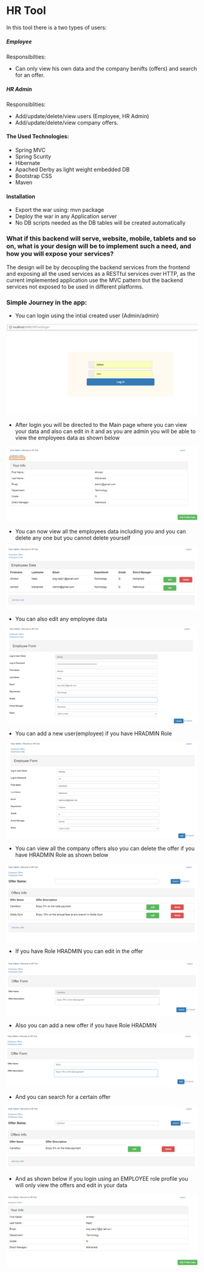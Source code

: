 # HR Tool
In this tool there is a two types of users:

##### Employee
Responsibilties: 
- Can only view his own data and the company benifts (offers) and search for an offer.
##### HR Admin
Responsiblities:
- Add/update/delete/view users (Employee, HR Admin)
- Add/update/delete/view company offers.

#### The Used Technologies:
- Spring MVC
- Spring Scurity
- Hibernate
- Apached Derby as light weight embedded DB
- Bootstrap CSS
- Maven

#### Installation
- Export the war using: mvn package
- Deploy the war in any Application server
- No DB scripts needed as the DB tables will be created automatically

### What if this backend will serve, website, mobile, tablets and so on, what is your design will be to implement such a need, and how you will expose your services?

The design will be by decoupling the backend services from the frontend and exposing all the used services as a RESTful services over HTTP, as the current implemented application use the MVC pattern but the backend services not exposed to be used in different platforms. 

### Simple Journey in the app:

- You can login using the intial created user (Admin/admin)

![alt text](https://github.com/AhNady/My-Projects/blob/master/Login.PNG)

- After login you will be directed to the Main page where you can view your data and also can edit in it and as you are admin you will be able to view the employees data as shown below 

![alt text](https://github.com/AhNady/My-Projects/blob/master/AdminMainPage.PNG)

- You can now view all the employees data including you and you can delete any one but you cannot delete yourself

![alt text](https://github.com/AhNady/My-Projects/blob/master/EmployeesList.PNG)

- You can also edit any employee data

![alt text](https://github.com/AhNady/My-Projects/blob/master/EditEmployeeData.PNG)

- You can add a new user(employee) if you have HRADMIN Role

![alt text](https://github.com/AhNady/My-Projects/blob/master/AddEmployee.PNG)

- You can view all the company offers also you can delete the offer if you have HRADMIN Role as shown below

![alt text](https://github.com/AhNady/My-Projects/blob/master/OfferPage.PNG)

- If you have Role HRADMIN you can edit in the offer

![alt text](https://github.com/AhNady/My-Projects/blob/master/EditOffer.PNG)

- Also you can add a new offer if you have Role HRADMIN

![alt text](https://github.com/AhNady/My-Projects/blob/master/AddNewOffer.PNG)

- And you can search for a certain offer

![alt text](https://github.com/AhNady/My-Projects/blob/master/OfferSearch.PNG)

- And as shown below if you login using an EMPLOYEE role profile you will only view the offers and edit in your data

![alt text](https://github.com/AhNady/My-Projects/blob/master/EmployeeRoleView.PNG)
